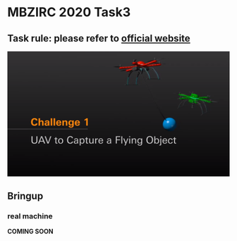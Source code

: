 # MBZIRC 2020 Task3
## Task rule: please refer to [official website](https://www.mbzirc.com/challenge/2020)

![task1](../images/task1.png)

## Bringup

### real machine
**COMING SOON**

